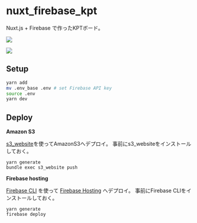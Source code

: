 # nuxt_firebase_kpt

Nuxt.js + Firebase で作ったKPTボード。

![](https://s3-ap-northeast-1.amazonaws.com/toybox/images/yutoogi/github/FireKPT_1.png)

![](https://s3-ap-northeast-1.amazonaws.com/toybox/images/yutoogi/github/FireKPT.png)

## Setup

``` bash
yarn add
mv .env_base .env # set Firebase API key
source .env
yarn dev
```

## Deploy

**Amazon S3**

[s3_website](https://github.com/laurilehmijoki/s3_website)を使ってAmazonS3へデプロイ。
事前にs3_websiteをインストールしておく。

```
yarn generate
bundle exec s3_website push
```

**Firebase hosting**

[Firebase CLI](https://firebase.google.com/docs/cli/?hl=ja) を使って [Firebase Hosting](https://firebase.google.com/docs/hosting/?hl=ja) へデプロイ。
事前にFirebase CLIをインストールしておく。

```
yarn generate
firebase deploy
```